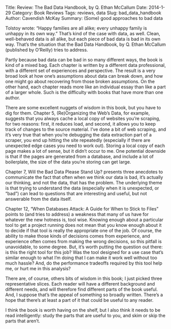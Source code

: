 Title: Review: The Bad Data Handbook, by Q. Ethan McCallum
Date: 2014-1-29
Category: Book Reviews
Tags: reviews, data
Slug: bad_data_handbook
Author: Cavendish McKay
Summary: (Some) good approaches to bad data

Tolstoy wrote: “Happy families are all alike; every unhappy family is unhappy in its own way.” That’s kind of the case with data, as well. Clean, well-behaved data is all alike, but each piece of bad data is bad in its own way. That’s the situation that the Bad Data Handbook, by Q. Ethan McCallum (published by O’Reilly) tries to address.

Partly because bad data can be bad in so many different ways, the book is kind of a mixed bag. Each chapter is written by a different data professional, with a different set of experiences and perspective. The result is a very broad look at how one’s assumptions about data can break down, and how one might go about recovering from those broken assumptions. On the other hand, each chapter reads more like an individual essay than like a part of a larger whole. Such is the difficulty with books that have more than one author.

There are some excellent nuggets of wisdom in this book, but you have to dig for them. Chapter 5, (Re)Organizing the Web’s Data, for example, suggests that you always cache a local copy of websites you’re scraping, for two reasons: first, it reduces load, and second, it allows you to keep track of changes to the source material. I’ve done a bit of web scraping, and it’s very true that when you’re debugging the data extraction part of a scraper, you end up hitting the site repeatedly (especially if there are unexpected edge cases you need to work out). Storing a local copy of each page makes a lot of sense, but it didn’t occur to me. One potential downside is that if the pages are generated from a database, and include a lot of boilerplate, the size of the data you’re storing can get large.

Chapter 7, Will the Bad Data Please Stand Up? presents three anecdotes to communicate the fact that often when we think our data is bad, it’s actually our thinking, and not the data, that has the problem. The underlying theme is that trying to understand the data (especially when it is unexpected, or “bad”) can lead to questions that are interesting and useful, but not answerable from the data itself.

Chapter 12, “When Databases Attack: A Guide for When to Stick to Files” points to (and tries to address) a weakness that many of us have for whatever the new hotness is, tool wise. Knowing enough about a particular tool to get a project running does not mean that you know enough about it to decide if that tool is really the appropriate one of the job. Of course, the ability to make those kinds of decisions comes from experience, and experience often comes from making the wrong decisions, so this pitfall is unavoidable, to some degree. But, it’s worth putting the question out there: is this the right tool for this job? Was the tool designed for a use case that’s similar enough to what I’m doing that I can make it work well without too much hassle? And, do the performance tradeoffs required by this tool help me, or hurt me in this analysis?

There are, of course, others bits of wisdom in this book; I just picked three representative slices. Each reader will have a different background and different needs, and will therefore find different parts of the book useful. And, I suppose that’s the appeal of something so broadly written. There’s a hope that there’s at least a part of it that could be useful to any reader.

I think the book is worth having on the shelf, but I also think it needs to be read intelligently: study the parts that are useful to you, and skim or skip the parts that aren’t.

